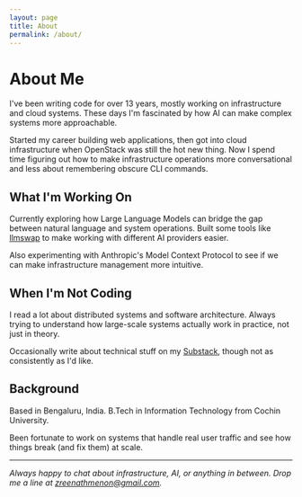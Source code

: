```yaml
---
layout: page
title: About
permalink: /about/
---
```


# About Me

I've been writing code for over 13 years, mostly working on infrastructure and cloud systems. These days I'm fascinated by how AI can make complex systems more approachable.

Started my career building web applications, then got into cloud infrastructure when OpenStack was still the hot new thing. Now I spend time figuring out how to make infrastructure operations more conversational and less about remembering obscure CLI commands.

## What I'm Working On

Currently exploring how Large Language Models can bridge the gap between natural language and system operations. Built some tools like [llmswap](https://pypi.org/project/llmswap/) to make working with different AI providers easier.

Also experimenting with Anthropic's Model Context Protocol to see if we can make infrastructure management more intuitive.

## When I'm Not Coding

I read a lot about distributed systems and software architecture. Always trying to understand how large-scale systems actually work in practice, not just in theory.

Occasionally write about technical stuff on my [Substack](https://sreenathmmenon.substack.com/), though not as consistently as I'd like.

## Background

Based in Bengaluru, India. B.Tech in Information Technology from Cochin University.

Been fortunate to work on systems that handle real user traffic and see how things break (and fix them) at scale.

---

*Always happy to chat about infrastructure, AI, or anything in between. Drop me a line at [zreenathmenon@gmail.com](mailto:zreenathmenon@gmail.com).*